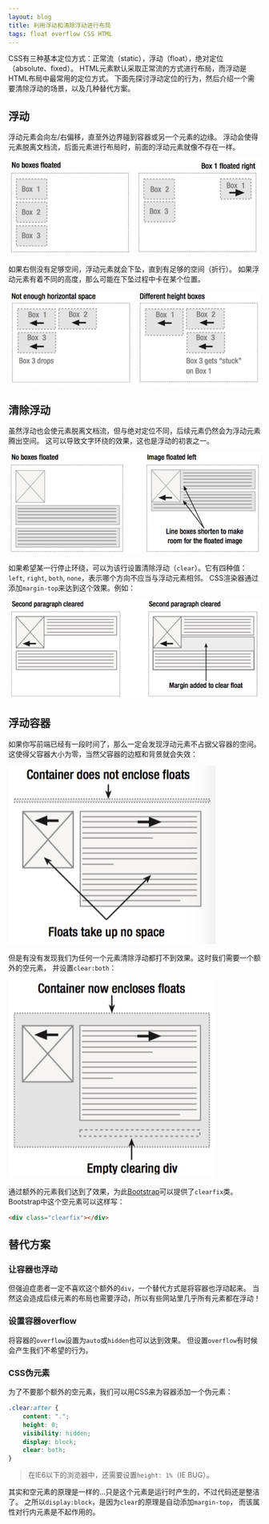 ```yaml
---
layout: blog
title: 利用浮动和清除浮动进行布局
tags: float overflow CSS HTML
---
```


CSS有三种基本定位方式：正常流（static），浮动（float），绝对定位（absolute、fixed）。
HTML元素默认采取正常流的方式进行布局，而浮动是HTML布局中最常用的定位方式。
下面先探讨浮动定位的行为，然后介绍一个需要清除浮动的场景，以及几种替代方案。

## 浮动

浮动元素会向左/右偏移，直至外边界碰到容器或另一个元素的边缘。
浮动会使得元素脱离文档流，后面元素进行布局时，前面的浮动元素就像不存在一样。

![float right][fr]

如果右侧没有足够空间，浮动元素就会下坠，直到有足够的空间（折行）。
如果浮动元素有着不同的高度，那么可能在下坠过程中卡在某个位置。

![get-stuck][stk]

<!--more-->

## 清除浮动

虽然浮动也会使元素脱离文档流，但与绝对定位不同，后续元素仍然会为浮动元素腾出空间。
这可以导致文字环绕的效果，这也是浮动的初衷之一。

![float-around][around]

如果希望某一行停止环绕，可以为该行设置清除浮动（`clear`）。它有四种值：`left`, `right`, `both`, `none`，表示哪个方向不应当与浮动元素相邻。
CSS渲染器通过添加`margin-top`来达到这个效果。例如：

![float clear][clear]

## 浮动容器

如果你写前端已经有一段时间了，那么一定会发现浮动元素不占据父容器的空间。
这使得父容器大小为零，当然父容器的边框和背景就会失效：

![float container][fc]

但是有没有发现我们为任何一个元素清除浮动都打不到效果。这时我们需要一个额外的空元素，
并设置`clear:both`：

![float container clear][fcc]

通过额外的元素我们达到了效果，为此[Bootstrap][bs]可以提供了`clearfix`类。
Bootstrap中这个空元素可以这样写：

```html
<div class="clearfix"></div>
```

## 替代方案

### 让容器也浮动

但强迫症患者一定不喜欢这个额外的`div`，一个替代方式是将容器也浮动起来。
当然这会造成后续元素的布局也需要浮动，所以有些网站里几乎所有元素都在浮动！

### 设置容器overflow

将容器的`overflow`设置为`auto`或`hidden`也可以达到效果。
但设置`overflow`有时候会产生我们不希望的行为。

### CSS伪元素

为了不要那个额外的空元素，我们可以用CSS来为容器添加一个伪元素：

```css
.clear:after {
    content: ".";
    height: 0;
    visibility: hidden;
    display: block;
    clear: both;
}
```

> 在IE6以下的浏览器中，还需要设置`height: 1%`（IE BUG）。

其实和空元素的原理是一样的...只是这个元素是运行时产生的，不过代码还是整洁了。
之所以`display:block`，是因为`clear`的原理是自动添加`margin-top`，
而该属性对行内元素是不起作用的。

[fr]: /assets/img/blog/css/float-right@2x.png
[stk]: /assets/img/blog/css/float-get-stuck@2x.png
[around]: /assets/img/blog/css/float-arount@2x.png
[clear]: /assets/img/blog/css/float-clear@2x.png
[fc]: /assets/img/blog/css/float-container@2x.png
[fcc]: /assets/img/blog/css/float-container-clear@2x.png
[bs]: http://www.bootcss.com/

